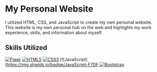 # My Personal Website
I utilized HTML, CSS, and JavaScript to create my own personal website. This website is my own personal hub on the web and highlights my work experience, skills, and information about myself.

## Skills Utilized
[![Flask](https://img.shields.io/badge/Flask-000000?style=for-the-badge&logo=flask&logoColor=white)](https://flask.palletsprojects.com/)
[![HTML5](https://img.shields.io/badge/HTML5-239120?style=for-the-badge&logo=html5&logoColor=white)](#) 
[![CSS3](https://img.shields.io/badge/CSS3-1572B6?style=for-the-badge&logo=css3&logoColor=white)](#)
[![JavaScript](https://img.shields.io/badge/JavaScript-F7DF
[![Bootstrap](https://img.shields.io/badge/Bootstrap-563D7C?style=for-the-badge&logo=bootstrap&logoColor=white)](#)


